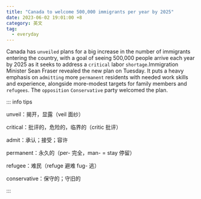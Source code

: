 ```yaml
---
title: "Canada to welcome 500,000 immigrants per year by 2025"
date: 2023-06-02 19:01:00 +8
category: 英文
tag:
  - everyday
---
```


Canada has `unveiled` plans for a big increase in the number of immigrants entering the country, with a goal of seeing 500,000 people arrive each year by 2025 as it seeks to address a `critical` labor `shortage`.Immigration Minister Sean Fraser revealed the new plan on Tuesday. It puts a heavy emphasis on `admitting` more `permanent` residents with needed work skills and experience, alongside more-modest targets for family members and `refugees`. The `opposition` `Conservative` party welcomed the plan.

::: info tips

unveil：揭开，显露（veil 面纱）

critical：批评的，危险的，临界的（critic 批评）

admit：承认；接受；容许

permanent：永久的（per- 完全，man- = stay 停留）

refugee：难民（refuge 避难 fug- 逃）

conservative：保守的；守旧的

:::
